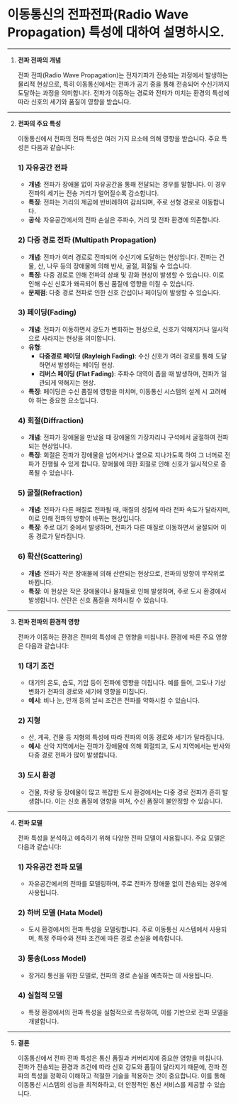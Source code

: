 # 이동통신의 전파전파(Radio Wave Propagation) 특성에 대하여 설명하시오.

---

1. **전파 전파의 개념**

   전파 전파(Radio Wave Propagation)는 전자기파가 전송되는 과정에서 발생하는 물리적 현상으로, 특히 이동통신에서는 전파가 공기 중을 통해 전송되어 수신기까지 도달하는 과정을 의미합니다. 전파가 이동하는 경로와 전파가 미치는 환경의 특성에 따라 신호의 세기와 품질이 영향을 받습니다.

---

2. **전파의 주요 특성**

   이동통신에서 전파의 전파 특성은 여러 가지 요소에 의해 영향을 받습니다. 주요 특성은 다음과 같습니다:

   ### 1) **자유공간 전파**
   - **개념**: 전파가 장애물 없이 자유공간을 통해 전달되는 경우를 말합니다. 이 경우 전파의 세기는 전송 거리가 멀어질수록 감소합니다.
   - **특징**: 전파는 거리의 제곱에 반비례하여 감쇠되며, 주로 선형 경로로 이동합니다.
   - **공식**: 자유공간에서의 전파 손실은 주파수, 거리 및 전파 환경에 의존합니다.

   ### 2) **다중 경로 전파 (Multipath Propagation)**
   - **개념**: 전파가 여러 경로로 전파되어 수신기에 도달하는 현상입니다. 전파는 건물, 산, 나무 등의 장애물에 의해 반사, 굴절, 회절될 수 있습니다.
   - **특징**: 다중 경로로 인해 전파의 상쇄 및 강화 현상이 발생할 수 있습니다. 이로 인해 수신 신호가 왜곡되어 통신 품질에 영향을 미칠 수 있습니다.
   - **문제점**: 다중 경로 전파로 인한 신호 간섭이나 페이딩이 발생할 수 있습니다.

   ### 3) **페이딩(Fading)**
   - **개념**: 전파가 이동하면서 강도가 변화하는 현상으로, 신호가 약해지거나 일시적으로 사라지는 현상을 의미합니다.
   - **유형**: 
     - **다중경로 페이딩 (Rayleigh Fading)**: 수신 신호가 여러 경로를 통해 도달하면서 발생하는 페이딩 현상.
     - **리버스 페이딩 (Flat Fading)**: 주파수 대역이 좁을 때 발생하며, 전파가 일관되게 약해지는 현상.
   - **특징**: 페이딩은 수신 품질에 영향을 미치며, 이동통신 시스템의 설계 시 고려해야 하는 중요한 요소입니다.

   ### 4) **회절(Diffraction)**
   - **개념**: 전파가 장애물을 만났을 때 장애물의 가장자리나 구석에서 굴절하여 전파되는 현상입니다.
   - **특징**: 회절은 전파가 장애물을 넘어서거나 옆으로 지나가도록 하여 그 너머로 전파가 진행될 수 있게 합니다. 장애물에 의한 회절로 인해 신호가 일시적으로 증폭될 수 있습니다.

   ### 5) **굴절(Refraction)**
   - **개념**: 전파가 다른 매질로 전파될 때, 매질의 성질에 따라 전파 속도가 달라지며, 이로 인해 전파의 방향이 바뀌는 현상입니다.
   - **특징**: 주로 대기 중에서 발생하며, 전파가 다른 매질로 이동하면서 굴절되어 이동 경로가 달라집니다.

   ### 6) **확산(Scattering)**
   - **개념**: 전파가 작은 장애물에 의해 산란되는 현상으로, 전파의 방향이 무작위로 바뀝니다.
   - **특징**: 이 현상은 작은 장애물이나 물체들로 인해 발생하며, 주로 도시 환경에서 발생합니다. 산란은 신호 품질을 저하시킬 수 있습니다.

---

3. **전파 전파의 환경적 영향**

   전파가 이동하는 환경은 전파의 특성에 큰 영향을 미칩니다. 환경에 따른 주요 영향은 다음과 같습니다:

   ### 1) **대기 조건**
   - 대기의 온도, 습도, 기압 등이 전파에 영향을 미칩니다. 예를 들어, 고도나 기상 변화가 전파의 경로와 세기에 영향을 미칩니다.
   - **예시**: 비나 눈, 안개 등의 날씨 조건은 전파를 약화시킬 수 있습니다.

   ### 2) **지형**
   - 산, 계곡, 건물 등 지형의 특성에 따라 전파의 이동 경로와 세기가 달라집니다.
   - **예시**: 산악 지역에서는 전파가 장애물에 의해 회절되고, 도시 지역에서는 반사와 다중 경로 전파가 많이 발생합니다.

   ### 3) **도시 환경**
   - 건물, 차량 등 장애물이 많고 복잡한 도시 환경에서는 다중 경로 전파가 흔히 발생합니다. 이는 신호 품질에 영향을 미쳐, 수신 품질이 불안정할 수 있습니다.

---

4. **전파 모델**

   전파 특성을 분석하고 예측하기 위해 다양한 전파 모델이 사용됩니다. 주요 모델은 다음과 같습니다:

   ### 1) **자유공간 전파 모델**
   - 자유공간에서의 전파를 모델링하며, 주로 전파가 장애물 없이 전송되는 경우에 사용됩니다.
   
   ### 2) **하버 모델 (Hata Model)**
   - 도시 환경에서의 전파 특성을 모델링합니다. 주로 이동통신 시스템에서 사용되며, 특정 주파수와 전파 조건에 따른 경로 손실을 예측합니다.
   
   ### 3) **롱송(Loss Model)**
   - 장거리 통신을 위한 모델로, 전파의 경로 손실을 예측하는 데 사용됩니다.
   
   ### 4) **실험적 모델**
   - 특정 환경에서의 전파 특성을 실험적으로 측정하여, 이를 기반으로 전파 모델을 개발합니다.

---

5. **결론**

   이동통신에서 전파 전파 특성은 통신 품질과 커버리지에 중요한 영향을 미칩니다. 전파가 전송되는 환경과 조건에 따라 신호 강도와 품질이 달라지기 때문에, 전파 전파의 특성을 정확히 이해하고 적절한 기술을 적용하는 것이 중요합니다. 이를 통해 이동통신 시스템의 성능을 최적화하고, 더 안정적인 통신 서비스를 제공할 수 있습니다.

